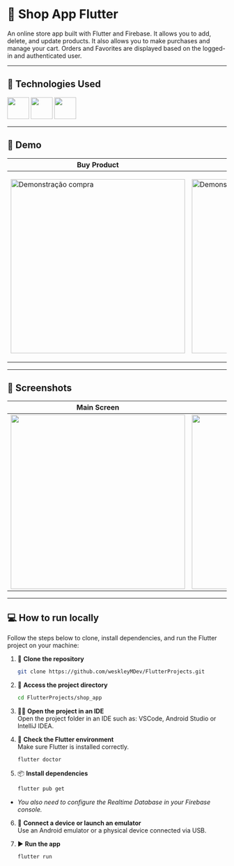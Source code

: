 # 📝 Shop App Flutter

An online store app built with Flutter and Firebase. It allows you to add, delete, and update products. It also allows you to make purchases and manage your cart. Orders and Favorites are displayed based on the logged-in and authenticated user.

---

## 🤖 Technologies Used

<div>
  <img src="https://cdn.jsdelivr.net/gh/devicons/devicon@latest/icons/flutter/flutter-original.svg" width="50" /> 
  <img src="https://cdn.jsdelivr.net/gh/devicons/devicon@latest/icons/dart/dart-original.svg" width="50" /> 
  <img src="https://cdn.jsdelivr.net/gh/devicons/devicon@latest/icons/firebase/firebase-original.svg" width="50" />
</div>

---

## 🎥 Demo

| Buy Product | New Product |
|----------------|------------------|
| <p align="left"><img src="https://github.com/user-attachments/assets/d2816b15-b4e1-41e1-8059-f7d76b91eefe" alt="Demonstração compra" height="400"/></p> | <p align="left"><img src="https://github.com/user-attachments/assets/e13a3a78-737e-488c-9c47-fab1191d6310" alt="Demonstração novo" height="400"/></p>

---

## 📸 Screenshots

| Main Screen | Products Screen | Orders Screen |
|----------------|------------------|------------------|
| <img src="https://github.com/user-attachments/assets/e98cfb0d-1b14-4a38-b3b6-628595dd97c7" height="400" /> | <img src="https://github.com/user-attachments/assets/50212b36-9ecb-430a-a8d2-0df354d35ae8" height="400" /> | <img src="https://github.com/user-attachments/assets/4726012a-15da-4b4b-8f71-ed807954f5c7" height="400" /> |

---

## 💻 How to run locally  

Follow the steps below to clone, install dependencies, and run the Flutter project on your machine:

1. 🧱 **Clone the repository**  
   ```bash
   git clone https://github.com/weskleyMDev/FlutterProjects.git

2. 📂 **Access the project directory**  
   ```bash
   cd FlutterProjects/shop_app

3. 🧑‍💻 **Open the project in an IDE**  
   Open the project folder in an IDE such as: VSCode, Android Studio or IntelliJ IDEA.

4. 🧪 **Check the Flutter environment**  
   Make sure Flutter is installed correctly.
   ```bash
   flutter doctor

5. 📦 **Install dependencies**  
   ```bash
   flutter pub get
* *You also need to configure the Realtime Database in your Firebase console.*  

6. 📱 **Connect a device or launch an emulator**  
   Use an Android emulator or a physical device connected via USB.

7. ▶️ **Run the app**  
   ```bash
   flutter run